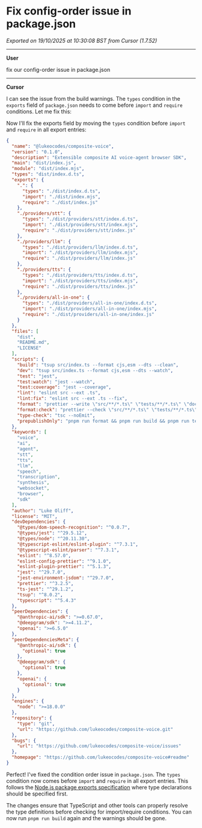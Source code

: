 # Fix config-order issue in package.json
_Exported on 19/10/2025 at 10:30:08 BST from Cursor (1.7.52)_

---

**User**

fix our config-order issue in package.json

---

**Cursor**

I can see the issue from the build warnings. The `types` condition in the `exports` field of `package.json` needs to come before `import` and `require` conditions. Let me fix this:

Now I'll fix the exports field by moving the `types` condition before `import` and `require` in all export entries:

```json
{
  "name": "@lukeocodes/composite-voice",
  "version": "0.1.0",
  "description": "Extensible composite AI voice-agent browser SDK",
  "main": "dist/index.js",
  "module": "dist/index.mjs",
  "types": "dist/index.d.ts",
  "exports": {
    ".": {
      "types": "./dist/index.d.ts",
      "import": "./dist/index.mjs",
      "require": "./dist/index.js"
    },
    "./providers/stt": {
      "types": "./dist/providers/stt/index.d.ts",
      "import": "./dist/providers/stt/index.mjs",
      "require": "./dist/providers/stt/index.js"
    },
    "./providers/llm": {
      "types": "./dist/providers/llm/index.d.ts",
      "import": "./dist/providers/llm/index.mjs",
      "require": "./dist/providers/llm/index.js"
    },
    "./providers/tts": {
      "types": "./dist/providers/tts/index.d.ts",
      "import": "./dist/providers/tts/index.mjs",
      "require": "./dist/providers/tts/index.js"
    },
    "./providers/all-in-one": {
      "types": "./dist/providers/all-in-one/index.d.ts",
      "import": "./dist/providers/all-in-one/index.mjs",
      "require": "./dist/providers/all-in-one/index.js"
    }
  },
  "files": [
    "dist",
    "README.md",
    "LICENSE"
  ],
  "scripts": {
    "build": "tsup src/index.ts --format cjs,esm --dts --clean",
    "dev": "tsup src/index.ts --format cjs,esm --dts --watch",
    "test": "jest",
    "test:watch": "jest --watch",
    "test:coverage": "jest --coverage",
    "lint": "eslint src --ext .ts",
    "lint:fix": "eslint src --ext .ts --fix",
    "format": "prettier --write \"src/**/*.ts\" \"tests/**/*.ts\" \"docs/**/*.md\" \"*.md\" \"*.json\" \"*.js\"",
    "format:check": "prettier --check \"src/**/*.ts\" \"tests/**/*.ts\" \"docs/**/*.md\" \"*.md\" \"*.json\" \"*.js\"",
    "type-check": "tsc --noEmit",
    "prepublishOnly": "pnpm run format && pnpm run build && pnpm run test"
  },
  "keywords": [
    "voice",
    "ai",
    "agent",
    "stt",
    "tts",
    "llm",
    "speech",
    "transcription",
    "synthesis",
    "websocket",
    "browser",
    "sdk"
  ],
  "author": "Luke Oliff",
  "license": "MIT",
  "devDependencies": {
    "@types/dom-speech-recognition": "^0.0.7",
    "@types/jest": "^29.5.12",
    "@types/node": "^20.11.30",
    "@typescript-eslint/eslint-plugin": "^7.3.1",
    "@typescript-eslint/parser": "^7.3.1",
    "eslint": "^8.57.0",
    "eslint-config-prettier": "^9.1.0",
    "eslint-plugin-prettier": "^5.1.3",
    "jest": "^29.7.0",
    "jest-environment-jsdom": "^29.7.0",
    "prettier": "^3.2.5",
    "ts-jest": "^29.1.2",
    "tsup": "^8.0.2",
    "typescript": "^5.4.3"
  },
  "peerDependencies": {
    "@anthropic-ai/sdk": ">=0.67.0",
    "@deepgram/sdk": ">=4.11.2",
    "openai": ">=6.5.0"
  },
  "peerDependenciesMeta": {
    "@anthropic-ai/sdk": {
      "optional": true
    },
    "@deepgram/sdk": {
      "optional": true
    },
    "openai": {
      "optional": true
    }
  },
  "engines": {
    "node": ">=18.0.0"
  },
  "repository": {
    "type": "git",
    "url": "https://github.com/lukeocodes/composite-voice.git"
  },
  "bugs": {
    "url": "https://github.com/lukeocodes/composite-voice/issues"
  },
  "homepage": "https://github.com/lukeocodes/composite-voice#readme"
}

```

Perfect! I've fixed the condition order issue in `package.json`. The `types` condition now comes before `import` and `require` in all export entries. This follows the [Node.js package exports specification](https://nodejs.org/api/packages.html#conditional-exports) where type declarations should be specified first.

The changes ensure that TypeScript and other tools can properly resolve the type definitions before checking for import/require conditions. You can now run `pnpm run build` again and the warnings should be gone.

